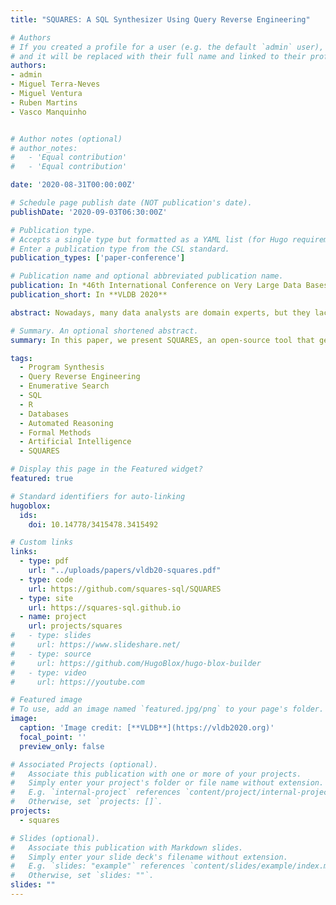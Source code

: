 ```yaml
---
title: "SQUARES: A SQL Synthesizer Using Query Reverse Engineering"

# Authors
# If you created a profile for a user (e.g. the default `admin` user), write the username (folder name) here
# and it will be replaced with their full name and linked to their profile.
authors:
- admin
- Miguel Terra-Neves
- Miguel Ventura
- Ruben Martins
- Vasco Manquinho


# Author notes (optional)
# author_notes:
#   - 'Equal contribution'
#   - 'Equal contribution'

date: '2020-08-31T00:00:00Z'

# Schedule page publish date (NOT publication's date).
publishDate: '2020-09-03T06:30:00Z'

# Publication type.
# Accepts a single type but formatted as a YAML list (for Hugo requirements).
# Enter a publication type from the CSL standard.
publication_types: ['paper-conference']

# Publication name and optional abbreviated publication name.
publication: In *46th International Conference on Very Large Data Bases* **[CORE A\* Conference]**.
publication_short: In **VLDB 2020**

abstract: Nowadays, many data analysts are domain experts, but they lack programming skills. As a result, many of them can provide examples of data transformations but are unable to produce the desired query. Hence, there is an increasing need for systems capable of solving the problem of Query Reverse Engineering (QRE). Given a database and output table, these systems have to find the query that generated this table. We present SQUARES, a program synthesis tool based on input-output examples that can help data analysts to extract and transform data by synthesizing SQL queries, and table manipulation programs using the R language.

# Summary. An optional shortened abstract.
summary: In this paper, we present SQUARES, an open-source tool that generates SQL and R queries from specifications. The specifications are expressed with input-output tables and some optional hints provided by the user. SQUARES is grounded on constraint programming techniques.

tags:
  - Program Synthesis
  - Query Reverse Engineering
  - Enumerative Search
  - SQL
  - R
  - Databases
  - Automated Reasoning
  - Formal Methods  
  - Artificial Intelligence
  - SQUARES

# Display this page in the Featured widget?
featured: true

# Standard identifiers for auto-linking
hugoblox:
  ids:
    doi: 10.14778/3415478.3415492

# Custom links
links:
  - type: pdf
    url: "../uploads/papers/vldb20-squares.pdf"
  - type: code  
    url: https://github.com/squares-sql/SQUARES
  - type: site
    url: https://squares-sql.github.io
  - name: project
    url: projects/squares
#   - type: slides
#     url: https://www.slideshare.net/
#   - type: source
#     url: https://github.com/HugoBlox/hugo-blox-builder
#   - type: video
#     url: https://youtube.com

# Featured image
# To use, add an image named `featured.jpg/png` to your page's folder.
image:
  caption: 'Image credit: [**VLDB**](https://vldb2020.org)'
  focal_point: ''
  preview_only: false

# Associated Projects (optional).
#   Associate this publication with one or more of your projects.
#   Simply enter your project's folder or file name without extension.
#   E.g. `internal-project` references `content/project/internal-project/index.md`.
#   Otherwise, set `projects: []`.
projects:
  - squares

# Slides (optional).
#   Associate this publication with Markdown slides.
#   Simply enter your slide deck's filename without extension.
#   E.g. `slides: "example"` references `content/slides/example/index.md`.
#   Otherwise, set `slides: ""`.
slides: ""
---
```

